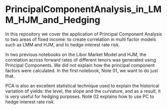 # PrincipalComponentAnalysis_in_LMM_HJM_and_Hedging
In this repository we cover the application of Principal Component Analysis to two areas of fixed income: to create correlation in multi factor models such as LMM and HJM, and to hedge interest rate risk.

In two previous notebooks on the Libor Market Model and HJM, the correlation across forward rates of different tenors was generated using Principal Components. We did not explain how the principal component factors were calculated. In the first notebook, Note 01, we want to do just that.

PCA is also an excellent statistical technique used to explain the historical variation of yields: the level, the slope and the curvature, and as a result, it is very useful for hedging purposes. Note 02 explains how to use PC to hedge interest rate risk.

